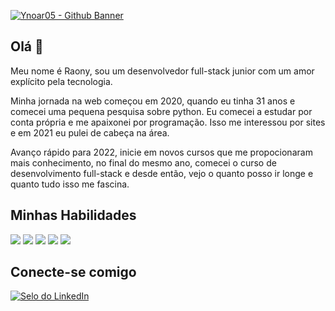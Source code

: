 
[![ Ynoar05 - Github Banner ](/RaonyClistenes/assets/fundo-git.png)](https://www.linkedin.com/in/raony-clistenes-marques-da-silva-197a54102/)



##  Olá 👋

Meu nome é Raony, sou um desenvolvedor full-stack junior com um amor explícito pela tecnologia.

Minha jornada na web começou em 2020, quando eu tinha 31 anos e comecei uma pequena pesquisa sobre python. Eu comecei a estudar por conta própria e me apaixonei por programação. Isso me interessou por sites e em 2021 eu pulei de cabeça na área.

Avanço rápido para 2022, inicie em novos cursos que me propocionaram mais conhecimento, no final do mesmo ano, comecei o curso de desenvolvimento full-stack e desde então, vejo o quanto posso ir longe e quanto tudo isso me fascina.

##  Minhas Habilidades
![](https://img.shields.io/badge/Code-HTML-blue)
![](https://img.shields.io/badge/Code-JavaScript-blue)
![](https://img.shields.io/badge/Code-TypeScript-blue)
![](https://img.shields.io/badge/Code-SQL-blue)
![](https://img.shields.io/badge/Code-CSS-blue)

##  Conecte-se comigo
[![ Selo do LinkedIn ](https://img.shields.io/badge/LinkedIn-Profile-informational?style=flat&logo=linkedin&logoColor=white&color=0D76A8)](https://www.linkedin.com/in/raony-clistenes-marques-da-silva-197a54102/-raony-clistenes/)
